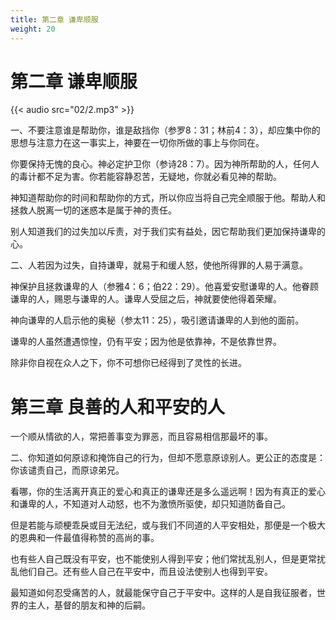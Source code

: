 ```yaml
---
title: 第二章 谦卑顺服
weight: 20
---
```

# 第二章 谦卑顺服

{{< audio src="02/2.mp3" >}}

一、不要注意谁是帮助你，谁是敌挡你（参罗8：31；林前4：3），却应集中你的思想与注意力在这一事实上，神要在一切你所做的事上与你同在。

你要保持无愧的良心。神必定护卫你（参诗28：7）。因为神所帮助的人，任何人的毒计都不足为害。你若能容静忍苦，无疑地，你就必看见神的帮助。

神知道帮助你的时间和帮助你的方式，所以你应当将自己完全顺服于他。帮助人和拯救人脱离一切的迷惑本是属于神的责任。

别人知道我们的过失加以斥责，对于我们实有益处，因它帮助我们更加保持谦卑的心。

二、人若因为过失，自持谦卑，就易于和缓人怒，使他所得罪的人易于满意。

神保护且拯救谦卑的人（参雅4：6；伯22：29）。他喜爱安慰谦卑的人。他眷顾谦卑的人，赐恩与谦卑的人。谦卑人受屈之后，神就要使他得着荣耀。

神向谦卑的人启示他的奥秘（参太11：25），吸引邀请谦卑的人到他的面前。

谦卑的人虽然遭遇惊惶，仍有平安；因为他是依靠神，不是依靠世界。

除非你自视在众人之下，你不可想你已经得到了灵性的长进。

# 第三章 良善的人和平安的人

一个顺从情欲的人，常把善事变为罪恶，而且容易相信那最坏的事。

二、你知道如何原谅和掩饰自己的行为，但却不愿意原谅别人。更公正的态度是：你该谴责自己，而原谅弟兄。

看哪，你的生活离开真正的爱心和真正的谦卑还是多么遥远啊！因为有真正的爱心和谦卑的人，不知道对人动怒，也不为激愤所驱使，却只知道防备自己。

但是若能与顽梗乖戾或目无法纪，或与我们不同道的人平安相处，那便是一个极大的恩典和一件最值得称赞的高尚的事。

也有些人自己既没有平安，也不能使别人得到平安；他们常扰乱别人，但是更常扰乱他们自己。还有些人自己在平安中，而且设法使别人也得到平安。

最知道如何忍受痛苦的人，就最能保守自己于平安中。这样的人是自我征服者，世界的主人，基督的朋友和神的后嗣。
